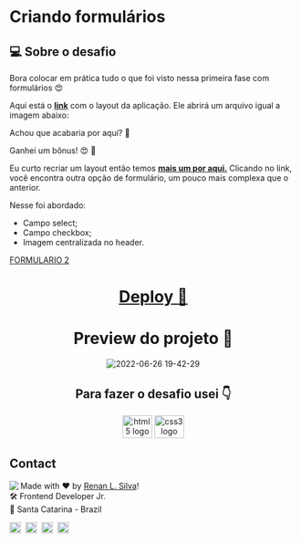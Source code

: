 # Criando formulários

## 💻 Sobre o desafio

Bora colocar em prática tudo o que foi visto nessa primeira fase com formulários 😍

Aqui está o **[link](https://www.figma.com/file/Nws1KWB7DyXBw8L6wXb9mp/Stage-03---Formul%C3%A1rio-intermedi%C3%A1rio/duplicate)** com o layout da aplicação. Ele abrirá um arquivo igual a imagem abaixo:

Achou que acabaria por aqui? 👀

Ganhei um bônus! 😍 💜

Eu curto recriar um layout então temos **[mais um por aqui.](https://www.figma.com/file/fnZyJHs7eqNFAA7tUrKcsD/Stage-03---Formul%C3%A1rio-avan%C3%A7ado/duplicate)**
Clicando no link, você encontra outra opção de formulário, um pouco mais complexa que o anterior.

Nesse foi abordado:

- Campo select;
- Campo checkbox;
- Imagem centralizada no header.

[FORMULARIO 2](https://www.figma.com/embed?embed_host=notion&url=https%3A%2F%2Fwww.figma.com%2Ffile%2FfnZyJHs7eqNFAA7tUrKcsD%2FStage-03---Formul%25C3%25A1rio-avan%25C3%25A7ado)

<div align="center">

<a href="https://renyzeraa.github.io/rocketseat-explorer/Stage03/Challenge1" target="_blank" > <h1> Deploy **🚀** </h1></a>

# Preview do projeto 🤩

![2022-06-26 19-42-29](https://user-images.githubusercontent.com/101990719/175839162-248e81ae-8023-4453-b629-7f533299bdbb.gif)

</div>

<h2 align="center">Para fazer o desafio usei 👇</h2>

<div align="center">

  <img src="https://cdn.jsdelivr.net/gh/devicons/devicon/icons/html5/html5-original.svg" height="40" width="52" alt="html5 logo"  />
  <img src="https://cdn.jsdelivr.net/gh/devicons/devicon/icons/css3/css3-original.svg" height="40" width="52" alt="css3 logo"  />
 
</div>

## Contact

<img align="left" src="https://avatars.githubusercontent.com/renyzeraa?size=100">

Made with ❤️ by [Renan L. Silva](https://github.com/renyzeraa)! <br>
🛠 Frontend Developer Jr. <br>
📍 Santa Catarina - Brazil <br>

<a href="https://www.linkedin.com/in/renyzeraa" target="_blank"><img src="https://img.shields.io/badge/LinkedIn-0077B5?style=flat&logo=linkedin&logoColor=white" alt="LinkedIn Badge" height="20"></a>&nbsp;
<a href="mailto:renansilvaytb@gmail.com" target="_blank"><img src="https://img.shields.io/badge/Gmail-D14836?style=flat&logo=gmail&logoColor=white" alt="Gmail Badge" height="20"></a>&nbsp;
<a href="#"><img src="https://img.shields.io/badge/Discord-%237289DA.svg?logo=discord&logoColor=white" title="renan_s#7826" alt="Discord Badge" height="20"></a>&nbsp;
<a href="https://www.github.com/renyzeraa" target="_blank"><img src="https://img.shields.io/badge/GitHub-100000?style=flat&logo=github&logoColor=white" alt="GitHub Badge" height="20"></a>&nbsp;

<br clear="left"/>
